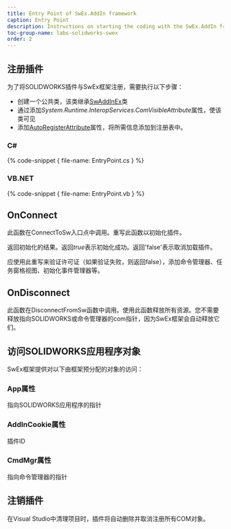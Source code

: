 ```yaml
---
title: Entry Point of SwEx.AddIn framework
caption: Entry Point
description: Instructions on starting the coding with the SwEx.AddIn framework for SOLIDWORKS
toc-group-name: labs-solidworks-swex
order: 2
---
```

## 注册插件

为了将SOLIDWORKS插件与SwEx框架注册，需要执行以下步骤：

* 创建一个公共类，该类继承[SwAddInEx](https://docs.codestack.net/swex/add-in/html/T_CodeStack_SwEx_AddIn_SwAddInEx.htm)类
* 通过添加*System.Runtime.InteropServices.ComVisibleAttribute*属性，使该类可见
* 添加[AutoRegisterAttribute](https://docs.codestack.net/swex/add-in/html/T_CodeStack_SwEx_AddIn_Attributes_AutoRegisterAttribute.htm)属性，将所需信息添加到注册表中。

### C\#

{% code-snippet { file-name: EntryPoint.cs } %}

### VB.NET

{% code-snippet { file-name: EntryPoint.vb } %}

## OnConnect

此函数在ConnectToSw入口点中调用。重写此函数以初始化插件。

返回初始化的结果。返回*true*表示初始化成功。返回'false'表示取消加载插件。

应使用此重写来验证许可证（如果验证失败，则返回false），添加命令管理器、任务窗格视图、初始化事件管理器等。

## OnDisconnect

此函数在DisconnectFromSw函数中调用。使用此函数释放所有资源。您不需要释放指向SOLIDWORKS或命令管理器的com指针，因为SwEx框架会自动释放它们。

## 访问SOLIDWORKS应用程序对象

SwEx框架提供对以下由框架预分配的对象的访问：

### App属性
指向SOLIDWORKS应用程序的指针

### AddInCookie属性
插件ID

### CmdMgr属性
指向命令管理器的指针

## 注销插件
在Visual Studio中清理项目时，插件将自动删除并取消注册所有COM对象。